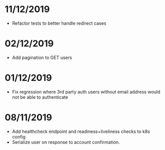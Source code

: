 # 11/12/2019
- Refactor tests to better handle redirect cases

# 02/12/2019
- Add pagination to GET users

# 01/12/2019
- Fix regression where 3rd party auth users without email address would not be able to authenticate 

# 08/11/2019
- Add healthcheck endpoint and readiness+liveliness checks to k8s config
- Serialize user on response to account confirmation.
